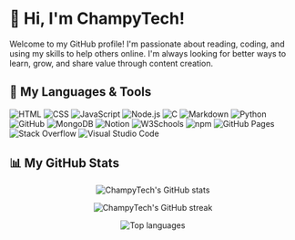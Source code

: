 # 👋 Hi, I'm ChampyTech!

Welcome to my GitHub profile! I'm passionate about reading, coding, and using my skills to help others online. I'm always looking for better ways to learn, grow, and share value through content creation.

## 🔨 My Languages & Tools
![HTML](https://img.shields.io/badge/HTML-e34c26?style=flat&logo=html5&logoColor=white)
![CSS](https://img.shields.io/badge/CSS-1572B6?style=flat&logo=css&logoColor=white)
![JavaScript](https://img.shields.io/badge/JavaScript-F7DF1E?style=flat&logo=javascript&logoColor=black)
![Node.js](https://img.shields.io/badge/Node.js-339933?style=flat&logo=node.js&logoColor=white)
![C](https://img.shields.io/badge/C-A8B9CC?style=flat&logo=c&logoColor=black)
![Markdown](https://img.shields.io/badge/Markdown-000000?style=flat&logo=markdown&logoColor=white)
![Python](https://img.shields.io/badge/Python-14354C?style=flat&logo=python&logoColor=white)
![GitHub](https://img.shields.io/badge/GitHub-181717?style=flat&logo=github&logoColor=white)
![MongoDB](https://img.shields.io/badge/MongoDB-%234ea94b.svg?logo=mongodb&logoColor=white)
![Notion](https://img.shields.io/badge/Notion-000?logo=notion&logoColor=fff)
![W3Schools](https://img.shields.io/badge/W3Schools-04AA6D?logo=w3schools&logoColor=fff)
![npm](https://img.shields.io/badge/npm-CB3837?logo=npm&logoColor=fff)
![GitHub Pages](https://img.shields.io/badge/GitHub%20Pages-121013?logo=github&logoColor=white)
![Stack Overflow](https://img.shields.io/badge/-Stack%20Overflow-FE7A16?logo=stack-overflow&logoColor=white)
![Visual Studio Code](https://custom-icon-badges.demolab.com/badge/Visual%20Studio%20Code-0078d7.svg?logo=vsc&logoColor=white)

## 📊 My GitHub Stats

<p align="center">
  <img src="https://github-readme-stats.vercel.app/api?username=ChampyTech&show_icons=true&hide_title=true&theme=github_dark" alt="ChampyTech's GitHub stats">
</p>
<p align="center">
  <img src="https://github-readme-streak-stats.herokuapp.com?user=ChampyTech&theme=github-dark&hide_border=true" alt="ChampyTech's GitHub streak">
</p>
<p align="center">
  <img src="https://github-readme-stats.vercel.app/api/top-langs/?username=ChampyTech&layout=compact&theme=github_dark" alt="Top languages">
</p>

<!--
Here are some ideas to get you started:
- 🔭 I’m currently working on ...
- 🌱 I’m currently learning ...
- 👯 I’m looking to collaborate on ...
- 🤔 I’m looking for help with ...
- 💬 Ask me about ...
- 📫 How to reach me: ...
- 😄 Pronouns: ...
- ⚡ Fun fact: ...
-->
